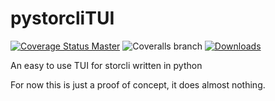 # pystorcliTUI
[![Coverage Status Master](https://coveralls.io/repos/github/Naudit/pystorclitui/badge.svg?branch=master)](https://coveralls.io/github/Naudit/pystorclitui?branch=master)
![Coveralls branch](https://img.shields.io/coverallsCoverage/github/Naudit/pystorclitui?branch=develop&label=coverage%20on%20develop&logo=coveralls)
[![Downloads](https://static.pepy.tech/personalized-badge/pystorclitui?period=month&units=international_system&left_color=grey&right_color=blue&left_text=Downloads/month)](https://pepy.tech/project/pystorclitui)

An easy to use TUI for storcli written in python

For now this is just a proof of concept, it does almost nothing.